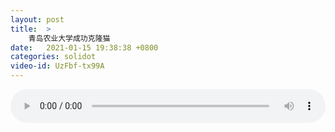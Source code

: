 ```yaml
---
layout: post
title:  >
    青岛农业大学成功克隆猫
date:   2021-01-15 19:38:38 +0800
categories: solidot
video-id: UzFbf-tx99A
---
```


<audio src="/assets/a91a2929672a7b760bb0c79067d4da7b.mp3" style="width: 100%;" controls></audio>

